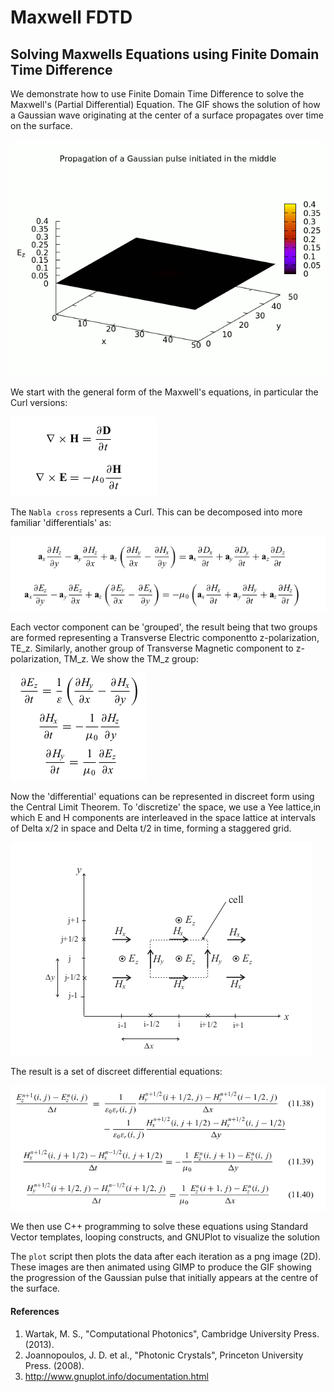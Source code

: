 # Maxwell FDTD
## Solving Maxwells Equations using Finite Domain Time Difference
We demonstrate how to use Finite Domain Time Difference to solve the Maxwell's (Partial Differential) Equation. The GIF shows the solution of how a Gaussian wave originating at the center of a surface propagates over time on the surface.

![Progession GIF](./content/FDTDAnimation.gif)

We start with the general form of the Maxwell's equations, in particular the Curl versions:

![MaxwellBasic PNG](./content/MaxwellGeneral.png)

The ``Nabla cross`` represents a Curl. This can be decomposed into more familiar 'differentials' as:

![MaxwellDetail1 PNG](./content/MaxwellDetail1.png)

Each vector component can be 'grouped', the result being that two groups are formed representing a Transverse Electric componentto z-polarization, TE_z. Similarly, another group of Transverse Magnetic component to z-polarization, TM_z. We show the TM_z group:

![MaxwellDetail2 PNG](./content/MaxwellDetail2.png)

Now the 'differential' equations can be represented in discreet form using the Central Limit Theorem. To 'discretize' the space, we use a Yee lattice,in which E and H components are interleaved in the space lattice at intervals of Delta x/2 in space and Delta t/2 in time, forming a staggered grid. 

![MaxwellYeeLattice PNG](./content/MaxwellYeeLattice.png)

The result is a set of discreet differential equations:

![MaxwellDiscreet PNG](./content/MaxwellDiscreet.png)

We then use C++ programming to solve these equations using Standard Vector templates, looping constructs, and GNUPlot to visualize the solution

The ``plot`` script then plots the data after each iteration as a png image (2D). These images are then animated using GIMP to produce the GIF showing the progression of the Gaussian pulse that initially appears at the centre of the surface.

#### References
1. Wartak, M. S., "Computational Photonics", Cambridge University Press. (2013).
2. Joannopoulos, J. D. et al., "Photonic Crystals", Princeton University Press. (2008).
3. http://www.gnuplot.info/documentation.html 


